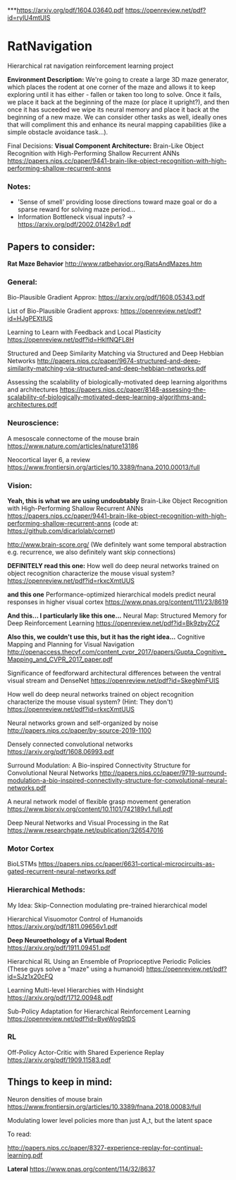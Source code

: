 ***https://arxiv.org/pdf/1604.03640.pdf
https://openreview.net/pdf?id=rylU4mtUIS

# RatNavigation
Hierarchical rat navigation reinforcement learning project

**Environment Description:**
We're going to create a large 3D maze generator, which places the rodent at one corner of the maze and allows it to keep exploring until it has either - fallen or taken too long to solve. Once it fails, we place it back at the beginning of the maze (or place it upright?), and then once it has suceeded we wipe its neural memory and place it back at the beginning of a new maze. We can consider other tasks as well, ideally ones that will compliment this and enhance its neural mapping capabilities (like a simple obstacle avoidance task...).

Final Decisions:
**Visual Component Architecture:** 
Brain-Like Object Recognition with High-Performing Shallow Recurrent ANNs
https://papers.nips.cc/paper/9441-brain-like-object-recognition-with-high-performing-shallow-recurrent-anns


### Notes:
- 'Sense of smell' providing loose directions toward maze goal or do a sparse reward for solving maze period...
- Information Bottleneck visual inputs? -> https://arxiv.org/pdf/2002.01428v1.pdf

## Papers to consider:


**Rat Maze Behavior**
http://www.ratbehavior.org/RatsAndMazes.htm


### General:

Bio-Plausible Gradient Approx: https://arxiv.org/pdf/1608.05343.pdf

List of Bio-Plausible Gradient approxs: https://openreview.net/pdf?id=HJgPEXtIUS

Learning to Learn with Feedback and Local Plasticity
https://openreview.net/pdf?id=HklfNQFL8H

Structured and Deep Similarity Matching via Structured and Deep Hebbian Networks
http://papers.nips.cc/paper/9674-structured-and-deep-similarity-matching-via-structured-and-deep-hebbian-networks.pdf

Assessing the scalability of biologically-motivated deep learning algorithms
and architectures
https://papers.nips.cc/paper/8148-assessing-the-scalability-of-biologically-motivated-deep-learning-algorithms-and-architectures.pdf

### Neuroscience:

A mesoscale connectome of the mouse brain
https://www.nature.com/articles/nature13186

Neocortical layer 6, a review
https://www.frontiersin.org/articles/10.3389/fnana.2010.00013/full

### Vision:

**Yeah, this is what we are using undoubtably**
Brain-Like Object Recognition with High-Performing Shallow Recurrent ANNs
https://papers.nips.cc/paper/9441-brain-like-object-recognition-with-high-performing-shallow-recurrent-anns
(code at: https://github.com/dicarlolab/cornet)

http://www.brain-score.org/
(We definitely want some temporal abstraction e.g. recurrence, we also definitely want skip connections)

**DEFINITELY read this one:**
How well do deep neural networks trained on object recognition characterize the mouse visual system?
https://openreview.net/pdf?id=rkxcXmtUUS

**and this one**
Performance-optimized hierarchical models predict neural responses in higher visual cortex
https://www.pnas.org/content/111/23/8619

**And this... I particularly like this one...**
Neural Map: Structured Memory for Deep Reinforcement Learning
https://openreview.net/pdf?id=Bk9zbyZCZ

**Also this, we couldn't use this, but it has the right idea...**
Cognitive Mapping and Planning for Visual Navigation
http://openaccess.thecvf.com/content_cvpr_2017/papers/Gupta_Cognitive_Mapping_and_CVPR_2017_paper.pdf

Significance of feedforward architectural differences between the ventral visual stream and DenseNet
https://openreview.net/pdf?id=SkegNmFUIS

How well do deep neural networks trained on object recognition characterize the mouse visual system?
(Hint: They don't)
https://openreview.net/pdf?id=rkxcXmtUUS

Neural networks grown and self-organized by noise
http://papers.nips.cc/paper/by-source-2019-1100

Densely connected convolutional networks
https://arxiv.org/pdf/1608.06993.pdf

Surround Modulation: A Bio-inspired Connectivity Structure for Convolutional Neural Networks
http://papers.nips.cc/paper/9719-surround-modulation-a-bio-inspired-connectivity-structure-for-convolutional-neural-networks.pdf

A neural network model of flexible grasp movement generation
https://www.biorxiv.org/content/10.1101/742189v1.full.pdf

Deep Neural Networks and Visual Processing in the Rat 
https://www.researchgate.net/publication/326547016


### Motor Cortex

BioLSTMs
https://papers.nips.cc/paper/6631-cortical-microcircuits-as-gated-recurrent-neural-networks.pdf


### Hierarchical Methods:
My Idea:
Skip-Connection modulating pre-trained hierarchical model

Hierarchical Visuomotor Control of Humanoids
https://arxiv.org/pdf/1811.09656v1.pdf

**Deep Neuroethology of a Virtual Rodent**
https://arxiv.org/pdf/1911.09451.pdf

Hierarchical RL Using an Ensemble of Proprioceptive Periodic Policies
(These guys solve a "maze" using a humanoid)
https://openreview.net/pdf?id=SJz1x20cFQ

Learning Multi-level Hierarchies with Hindsight
https://arxiv.org/pdf/1712.00948.pdf

Sub-Policy Adaptation for Hierarchical Reinforcement Learning
https://openreview.net/pdf?id=ByeWogStDS

### RL
Off-Policy Actor-Critic with Shared Experience Replay
https://arxiv.org/pdf/1909.11583.pdf


## Things to keep in mind:
Neuron densities of mouse brain
https://www.frontiersin.org/articles/10.3389/fnana.2018.00083/full

Modulating lower level policies more than just A_t, but the latent space


To read:

http://papers.nips.cc/paper/8327-experience-replay-for-continual-learning.pdf


**Lateral**
https://www.pnas.org/content/114/32/8637



